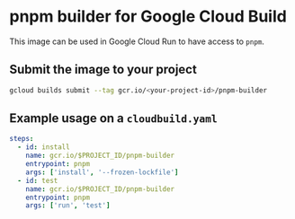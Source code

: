 # pnpm builder for Google Cloud Build

This image can be used in Google Cloud Run to have access to `pnpm`.

## Submit the image to your project

```bash
gcloud builds submit --tag gcr.io/<your-project-id>/pnpm-builder
```

## Example usage on a `cloudbuild.yaml`

```yaml
steps:
  - id: install
    name: gcr.io/$PROJECT_ID/pnpm-builder
    entrypoint: pnpm
    args: ['install', '--frozen-lockfile']
  - id: test
    name: gcr.io/$PROJECT_ID/pnpm-builder
    entrypoint: pnpm
    args: ['run', 'test']
```
